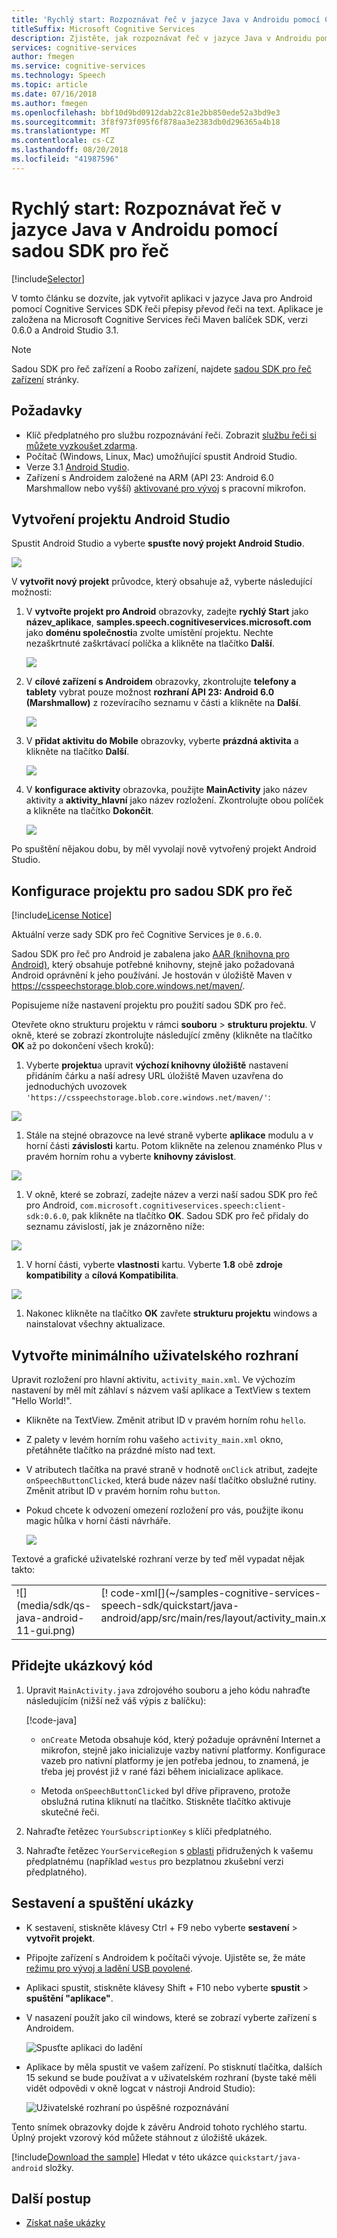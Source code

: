 ```yaml
---
title: 'Rychlý start: Rozpoznávat řeč v jazyce Java v Androidu pomocí Cognitive Services SDK řeči'
titleSuffix: Microsoft Cognitive Services
description: Zjistěte, jak rozpoznávat řeč v jazyce Java v Androidu pomocí Cognitive Services SDK řeči
services: cognitive-services
author: fmegen
ms.service: cognitive-services
ms.technology: Speech
ms.topic: article
ms.date: 07/16/2018
ms.author: fmegen
ms.openlocfilehash: bbf10d9bd0912dab22c81e2bb850ede52a3bd9e3
ms.sourcegitcommit: 3f8f973f095f6f878aa3e2383db0d296365a4b18
ms.translationtype: MT
ms.contentlocale: cs-CZ
ms.lasthandoff: 08/20/2018
ms.locfileid: "41987596"
---
```

# <a name="quickstart-recognize-speech-in-java-on-android-using-the-speech-sdk"></a>Rychlý start: Rozpoznávat řeč v jazyce Java v Androidu pomocí sadou SDK pro řeč

[!include[Selector](../../../includes/cognitive-services-speech-service-quickstart-selector.md)]

V tomto článku se dozvíte, jak vytvořit aplikaci v jazyce Java pro Android pomocí Cognitive Services SDK řeči přepisy převod řeči na text.
Aplikace je založena na Microsoft Cognitive Services řeči Maven balíček SDK, verzi 0.6.0 a Android Studio 3.1.

> [!NOTE]
> Sadou SDK pro řeč zařízení a Roobo zařízení, najdete [sadou SDK pro řeč zařízení](speech-devices-sdk.md) stránky.

## <a name="prerequisites"></a>Požadavky

* Klíč předplatného pro službu rozpoznávání řeči. Zobrazit [službu řeči si můžete vyzkoušet zdarma](get-started.md).
* Počítač (Windows, Linux, Mac) umožňující spustit Android Studio.
* Verze 3.1 [Android Studio](https://developer.android.com/studio/).
* Zařízení s Androidem založené na ARM (API 23: Android 6.0 Marshmallow nebo vyšší) [aktivované pro vývoj](https://developer.android.com/studio/debug/dev-options) s pracovní mikrofon.

## <a name="create-an-android-studio-project"></a>Vytvoření projektu Android Studio

Spustit Android Studio a vyberte **spusťte nový projekt Android Studio**.

![](media/sdk/qs-java-android-01-start-new-android-studio-project.png)

V **vytvořit nový projekt** průvodce, který obsahuje až, vyberte následující možnosti:

1. V **vytvořte projekt pro Android** obrazovky, zadejte **rychlý Start** jako **název_aplikace**, **samples.speech.cognitiveservices.microsoft.com** jako **doménu společnosti**a zvolte umístění projektu. Nechte nezaškrtnuté zaškrtávací políčka a klikněte na tlačítko **Další**.

   ![](media/sdk/qs-java-android-02-create-android-project.png)

1. V **cílové zařízení s Androidem** obrazovky, zkontrolujte **telefony a tablety** vybrat pouze možnost **rozhraní API 23: Android 6.0 (Marshmallow)** z rozevíracího seznamu v části a klikněte na **Další**.

   ![](media/sdk/qs-java-android-03-target-android-devices.png)

1. V **přidat aktivitu do Mobile** obrazovky, vyberte **prázdná aktivita** a klikněte na tlačítko **Další**.

   ![](media/sdk/qs-java-android-04-add-an-activity-to-mobile.png)

1. V **konfigurace aktivity** obrazovka, použijte **MainActivity** jako název aktivity a **aktivity\_hlavní** jako název rozložení. Zkontrolujte obou políček a klikněte na tlačítko **Dokončit**.

   ![](media/sdk/qs-java-android-05-configure-activity.png)

Po spuštění nějakou dobu, by měl vyvolají nově vytvořený projekt Android Studio.

## <a name="configure-your-project-for-the-speech-sdk"></a>Konfigurace projektu pro sadou SDK pro řeč

[!include[License Notice](../../../includes/cognitive-services-speech-service-license-notice.md)]

Aktuální verze sady SDK pro řeč Cognitive Services je `0.6.0`.

Sadou SDK pro řeč pro Android je zabalena jako [AAR (knihovna pro Android)](https://developer.android.com/studio/projects/android-library), který obsahuje potřebné knihovny, stejně jako požadovaná Android oprávnění k jeho používání.
Je hostován v úložiště Maven v https://csspeechstorage.blob.core.windows.net/maven/.

Popisujeme níže nastavení projektu pro použití sadou SDK pro řeč.

Otevřete okno strukturu projektu v rámci **souboru** \> **strukturu projektu**.
V okně, které se zobrazí zkontrolujte následující změny (klikněte na tlačítko **OK** až po dokončení všech kroků):

1. Vyberte **projektu**a upravit **výchozí knihovny úložiště** nastavení přidáním čárku a naší adresy URL úložiště Maven uzavřena do jednoduchých uvozovek `'https://csspeechstorage.blob.core.windows.net/maven/'`:

  ![](media/sdk/qs-java-android-06-add-maven-repository.png)

1. Stále na stejné obrazovce na levé straně vyberte **aplikace** modulu a v horní části **závislosti** kartu. Potom klikněte na zelenou znaménko Plus v pravém horním rohu a vyberte **knihovny závislost**.

  ![](media/sdk/qs-java-android-07-add-module-dependency.png)

1. V okně, které se zobrazí, zadejte název a verzi naší sadou SDK pro řeč pro Android, `com.microsoft.cognitiveservices.speech:client-sdk:0.6.0`, pak klikněte na tlačítko **OK**.
   Sadou SDK pro řeč přidaly do seznamu závislostí, jak je znázorněno níže:

  ![](media/sdk/qs-java-android-08-dependency-added.png)

1. V horní části, vyberte **vlastnosti** kartu. Vyberte **1.8** obě **zdroje kompatibility** a **cílová Kompatibilita**.

  ![](media/sdk/qs-java-android-09-dependency-added.png)

1. Nakonec klikněte na tlačítko **OK** zavřete **strukturu projektu** windows a nainstalovat všechny aktualizace.

## <a name="create-a-minimal-ui"></a>Vytvořte minimálního uživatelského rozhraní

Upravit rozložení pro hlavní aktivitu, `activity_main.xml`.
Ve výchozím nastavení by měl mít záhlaví s názvem vaší aplikace a TextView s textem "Hello World!".

* Klikněte na TextView. Změnit atribut ID v pravém horním rohu `hello`.

* Z palety v levém horním rohu vašeho `activity_main.xml` okno, přetáhněte tlačítko na prázdné místo nad text.

* V atributech tlačítka na pravé straně v hodnotě `onClick` atribut, zadejte `onSpeechButtonClicked`, která bude název naší tlačítko obslužné rutiny.
  Změnit atribut ID v pravém horním rohu `button`.

* Pokud chcete k odvození omezení rozložení pro vás, použijte ikonu magic hůlka v horní části návrháře.

  ![](media/sdk/qs-java-android-10-infer-layout-constraints.png)

Textové a grafické uživatelské rozhraní verze by teď měl vypadat nějak takto:

<table>
<tr>
<td valign="top">
![](media/sdk/qs-java-android-11-gui.png)
</td>
<td valign="top">
[! code-xml[](~/samples-cognitive-services-speech-sdk/quickstart/java-android/app/src/main/res/layout/activity_main.xml)]
</td>
</tr>
</table>

## <a name="add-the-sample-code"></a>Přidejte ukázkový kód

1. Upravit `MainActivity.java` zdrojového souboru a jeho kódu nahraďte následujícím (nižší než váš výpis z balíčku):

   [!code-java[](~/samples-cognitive-services-speech-sdk/quickstart/java-android/app/src/main/java/com/microsoft/cognitiveservices/speech/samples/quickstart/MainActivity.java#code)]

   * `onCreate` Metoda obsahuje kód, který požaduje oprávnění Internet a mikrofon, stejně jako inicializuje vazby nativní platformy. Konfigurace vazeb pro nativní platformy je jen potřeba jednou, to znamená, je třeba jej provést již v rané fázi během inicializace aplikace.
   
   * Metoda `onSpeechButtonClicked` byl dříve připraveno, protože obslužná rutina kliknutí na tlačítko. Stiskněte tlačítko aktivuje skutečné řeči.

1. Nahraďte řetězec `YourSubscriptionKey` s klíči předplatného.

1. Nahraďte řetězec `YourServiceRegion` s [oblasti](regions.md) přidružených k vašemu předplatnému (například `westus` pro bezplatnou zkušební verzi předplatného).

## <a name="build-and-run-the-sample"></a>Sestavení a spuštění ukázky

* K sestavení, stiskněte klávesy Ctrl + F9 nebo vyberte **sestavení** \> **vytvořit projekt**.

* Připojte zařízení s Androidem k počítači vývoje. Ujistěte se, že máte [režimu pro vývoj a ladění USB povolené](https://developer.android.com/studio/debug/dev-options).

* Aplikaci spustit, stiskněte klávesy Shift + F10 nebo vyberte **spustit** \> **spuštění "aplikace"**.

* V nasazení použít jako cíl windows, které se zobrazí vyberte zařízení s Androidem.

  ![Spusťte aplikaci do ladění](media/sdk/qs-java-android-12-deploy.png)

* Aplikace by měla spustit ve vašem zařízení.
  Po stisknutí tlačítka, dalších 15 sekund se bude používat a v uživatelském rozhraní (byste také měli vidět odpovědi v okně logcat v nástroji Android Studio):

  ![Uživatelské rozhraní po úspěšné rozpoznávání](media/sdk/qs-java-android-13-gui-on-device.png)

Tento snímek obrazovky dojde k závěru Android tohoto rychlého startu. Úplný projekt vzorový kód můžete stáhnout z úložiště ukázek.

[!include[Download the sample](../../../includes/cognitive-services-speech-service-speech-sdk-sample-download-h2.md)]
Hledat v této ukázce `quickstart/java-android` složky.

## <a name="next-steps"></a>Další postup

* [Získat naše ukázky](speech-sdk.md#get-the-samples)
